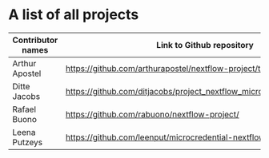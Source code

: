 # A list of all projects

| Contributor names | Link to Github repository |
| ----------------- | ------------------------- |
|  Arthur Apostel                 |  https://github.com/arthurapostel/nextflow-project/tree/master     |
|  Ditte Jacobs     | https://github.com/ditjacobs/project_nextflow_microcredential/tree/main# |
|  Rafael Buono                 |  https://github.com/rabuono/nextflow-project/                         |
|  Leena Putzeys     | https://github.com/leenput/microcredential-nextflow-project/tree/main |
